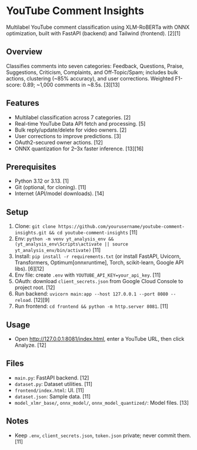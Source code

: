 # YouTube Comment Insights

Multilabel YouTube comment classification using XLM-RoBERTa with ONNX optimization, built with FastAPI (backend) and Tailwind (frontend). [2][1]

## Overview
Classifies comments into seven categories: Feedback, Questions, Praise, Suggestions, Criticism, Complaints, and Off-Topic/Spam; includes bulk actions, clustering (~85% accuracy), and user corrections. Weighted F1-score: 0.89; ~1,000 comments in ~8.5s. [3][13]

## Features
- Multilabel classification across 7 categories. [2]
- Real-time YouTube Data API fetch and processing. [5]
- Bulk reply/update/delete for video owners. [2]
- User corrections to improve predictions. [3]
- OAuth2-secured owner actions. [12]
- ONNX quantization for 2–3x faster inference. [13][16]

## Prerequisites
- Python 3.12 or 3.13. [1]
- Git (optional, for cloning). [11]
- Internet (API/model downloads). [14]

## Setup
1. Clone: `git clone https://github.com/yourusername/youtube-comment-insights.git && cd youtube-comment-insights` [11]
2. Env: `python -m venv yt_analysis_env && (yt_analysis_env\Scripts\activate || source yt_analysis_env/bin/activate)` [11]
3. Install: `pip install -r requirements.txt` (or install FastAPI, Uvicorn, Transformers, Optimum[onnxruntime], Torch, scikit-learn, Google API libs). [6][12]
4. Env file: create `.env` with `YOUTUBE_API_KEY=your_api_key`. [11]
5. OAuth: download `client_secrets.json` from Google Cloud Console to project root. [12]
6. Run backend: `uvicorn main:app --host 127.0.0.1 --port 8080 --reload`. [12][9]
7. Run frontend: `cd frontend && python -m http.server 8081`. [11]

## Usage
- Open http://127.0.0.1:8081/index.html, enter a YouTube URL, then click Analyze. [12]

## Files
- `main.py`: FastAPI backend. [12]
- `dataset.py`: Dataset utilities. [11]
- `frontend/index.html`: UI. [11]
- `dataset.json`: Sample data. [11]
- `model_xlmr_base/`, `onnx_model/`, `onnx_model_quantized/`: Model files. [13]

## Notes
- Keep `.env`, `client_secrets.json`, `token.json` private; never commit them. [11]
